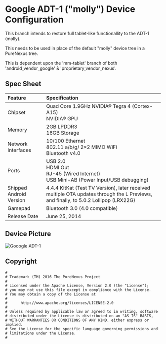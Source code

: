 # Google ADT-1 ("molly") Device Configuration 

This branch intends to restore full tablet-like functionallity to the ADT-1 (molly).

This needs to be used in place of the default "molly" device tree in a PureNexus tree.

This is dependent upon the 'mm-tablet' branch of both 'android_vendor_google' & 'proprietary_vendor_nexus'.

## Spec Sheet
| Feature                 | Specification                                                                               |
| :---------------------- | :------------------------------------------------------------------------------------------ |
| Chipset                 | Quad Core 1.9GHz NVIDIA® Tegra 4 (Cortex-A15)<br/>NVIDIA® GPU                               |
| Memory                  | 2GB LPDDR3<br/>16GB Storage                                                                 |
| Network Interfaces      | 10/100 Ethernet<br/>802.11 a/b/g/ 2×2 MIMO WiFi<br/>Bluetooth  v4.0                         |
| Ports                   | USB 2.0<br/>HDMI Out<br/>RJ-45 (Wired Internet)<br/>USB Mini-AB (Power Input/USB debugging) |
| Shipped Android Version | 4.4.4 KitKat (Test TV Version), later received multiple OTA updates through the L Previews, and finally, to 5.0.2 Lollipop (LRX22G)                                                             |
| Gamepad                 | Bluetooth 3.0 (4.0 compatible)               			                        |
| Release Date            | June 25, 2014                                                                               |

## Device Picture
![Gooogle ADT-1](http://www.cnx-software.com/wp-content/uploads/2014/06/ADT-1_Android_TV_Reference_Design.jpg "Gooogle ADT-1")

## Copyright

```
#
# Trademark (TM) 2016 The PureNexus Project
#
# Licensed under the Apache License, Version 2.0 (the "License");
# you may not use this file except in compliance with the License.
# You may obtain a copy of the License at
#
#      http://www.apache.org/licenses/LICENSE-2.0
#
# Unless required by applicable law or agreed to in writing, software
# distributed under the License is distributed on an "AS IS" BASIS,
# WITHOUT WARRANTIES OR CONDITIONS OF ANY KIND, either express or implied.
# See the License for the specific language governing permissions and
# limitations under the License.
#
```
